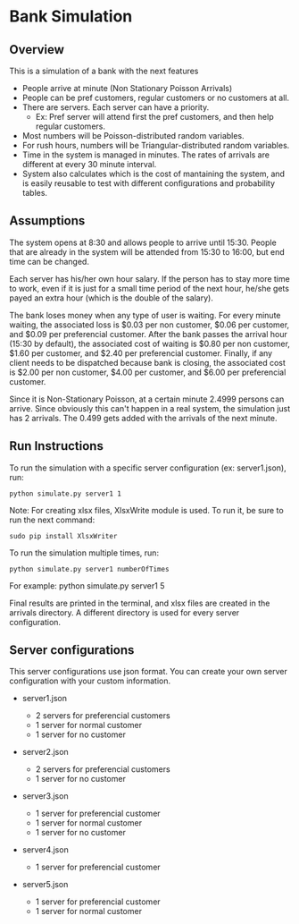 Bank Simulation
===============

Overview
--------

This is a simulation of a bank with the next features

 - People arrive at minute (Non Stationary Poisson Arrivals)
 - People can be pref customers, regular customers or no customers at all.
 - There are servers. Each server can have a priority.
	 - Ex: Pref server will attend first the pref customers, and then help regular customers.
 - Most numbers will be Poisson-distributed random variables.
 - For rush hours, numbers will be Triangular-distributed random variables.
 - Time in the system is managed in minutes. The rates of arrivals are different at every 30 minute interval.
 - System also calculates which is the cost of mantaining the system, and is easily reusable to test with different configurations and probability tables.


Assumptions
--------
The system opens at 8:30 and allows people to arrive until 15:30. People that are already in the system will be attended from 15:30 to 16:00, but end time can be changed.

Each server has his/her own hour salary. If the person has to stay more time to work, even if it is just for a small time period of the next hour, he/she gets payed an extra hour (which is the double of the salary).

The bank loses money when any type of user is waiting. For every minute waiting, the associated loss is \$0.03 per non customer, \$0.06 per customer, and \$0.09 per preferencial customer. After the bank passes the arrival hour (15:30 by default), the associated cost of waiting is \$0.80 per non customer, \$1.60 per customer, and \$2.40 per preferencial customer. Finally, if any client needs to be dispatched because bank is closing, the associated cost is \$2.00 per non customer, \$4.00 per customer, and \$6.00 per preferencial customer. 

Since it is Non-Stationary Poisson, at a certain minute 2.4999 persons can arrive. Since obviously this can't happen in a real system, the simulation just has 2 arrivals. The 0.499 gets added with the arrivals of the next minute.


Run Instructions
----------------
To run the simulation with a specific server configuration (ex: server1.json), run:

    python simulate.py server1 1

Note: For creating xlsx files, XlsxWrite module is used. To run it, be sure to run the next command:
	
	sudo pip install XlsxWriter

To run the simulation multiple times, run:

	python simulate.py server1 numberOfTimes

For example:
	python simulate.py server1 5

Final results are printed in the terminal, and xlsx files are created in the arrivals directory. A different directory is used for every server configuration.

Server configurations
---------------------
This server configurations use json format. You can create your own server configuration with your custom information.

 - server1.json
	
	 - 2 servers for preferencial customers 		
	 - 1 server for normal customer
	 - 1 server for no customer
	
 - server2.json 		
	 - 2 servers for preferencial customers 		
	 - 1 server for no customer 	
 
 - server3.json 	
	 - 1 server for preferencial customer
	 -  1 server for normal customer 		
	 - 1 server for no customer

 - server4.json
	 - 1 server for preferencial customer

 - server5.json
	 - 1 server for preferencial customer
	 - 1 server for normal customer





